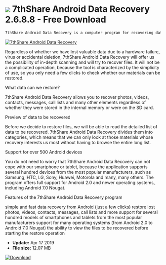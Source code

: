 # ![](https://cdn.softexe.net/static/icon/c/7thshare-android-data-recovery-8440.gif) 7thShare Android Data Recovery 2.6.8.8 - Free Download

```sh
7thShare Android Data Recovery is a computer program for recovering data from devices working under the control of the Android operating system.
```
[![7thShare Android Data Recovery](https://gallery.dpcdn.pl/imgc/Tools/90828/g_-_420x350_1.5_-_x07233772-60f3-4157-a8be-5f2a3d96c1a1.jpg)](https://softexe.net/win/disks-files/data-recovery/7thshare-android-data-recovery:hddR.html)

Regardless of whether we have lost valuable data due to a hardware failure, virus or accidental deletion, 7thShare Android Data Recovery will offer us the possibility of in-depth scanning and will try to recover files. It will not be a complicated operation, because the tool is characterized by the simplicity of use, so you only need a few clicks to check whether our materials can be restored.
 
 What data can we restore?
 
 7thShare Android Data Recovery allows you to recover photos, videos, contacts, messages, call lists and many other elements regardless of whether they were stored in the internal memory or were on the SD card.
 
 Preview of data to be recovered
 
 Before we decide to restore files, we will be able to read the detailed list of data to be recovered. 7thShare Android Data Recovery divides them into categories, which means that we can only look at those materials whose recovery interests us most without having to browse the entire long list.
 
 Support for over 500 Android devices
 
 You do not need to worry that 7thShare Android Data Recovery can not cope with our smartphone or tablet, because the application supports several hundred devices from the most popular manufacturers, such as Samsung, HTC, LG, Sony, Huawei, Motorola and many, many others. The program offers full support for Android 2.0 and newer operating systems, including Android 7.0 Nougat.
 
 Features of the 7thShare Android Data Recovery program
 
 simple and fast data recovery from Android (just a few clicks)
 restore lost photos, videos, contacts, messages, call lists and more
 support for several hundred models of smartphones and tablets from the most popular manufacturers
 support for many operating systems (from Android 2.0 to Android 7.0 Nougat)
 the ability to view the files to be recovered before starting the restore operation


- **Update:** Apr 17 2019
- **File size:** 12.07 MB

[![Download](https://cdn.softexe.net/static/img/download.png)](https://softexe.net/win/disks-files/data-recovery/7thshare-android-data-recovery:hddR.html)

